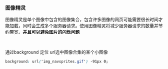 ### 图像精灵

图像精灵是单个图像中包含的图像集合，包含许多图像的网页可能需要很长时间才能加载，同时会生成多个服务器请求。使用图像精灵将减少服务器请求的数量并节约带宽，**并且可以避免图片的闪烁问题**

<br>

通过background 定位 url选中图像合集的某个小图像

```css
background: url('img_navsprites.gif') -91px 0;
```